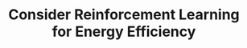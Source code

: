 ---
layout: tactic

title: "Consider Reinforcement Learning for Energy Efficiency"
tags: machine-learning algorithm-design
t-sort: "Awesome Tactic"
t-type: "Architectural Tactic"
categories: green-ml-enabled-systems
t-description: "Algorithms can be designed to optimize energy efficiency through reinforcement learning. Reinforcement learning receives feedback on its actions and adjusts its behavior accordingly. Reinforcement learning models can be used to identify the most energy-efficient options in real-time and make informed decisions based on this information. Additionally, other quality attributes can also be targeted for optimization."
t-participant: "Data Scientist"
t-artifact: "Algorithm"
t-context: "Machine Learning"
t-feature: "Inference"
t-intent: "Improve energy efficiency (or other quality attributes) by using reinforcement learning algorithms"
t-targetQA: "Energy Efficiency"
t-relatedQA: 
t-measuredimpact: 
t-source: "Young Geun Kim and Carole-Jean Wu. 2020. Autoscale: Energy Efficiency Optimization for Stochastic Edge Inference Using Reinforcement Learning. In 2020 53rd Annual IEEE/ACM International Symposium on Microarchitecture (MICRO). IEEE, 1082–1096. [DOI](https://doi.org/10.1109/MICRO50266.2020.00090); Thaha Mohammed, Aiiad Albeshri, Iyad Katib, and Rashid Mehmood. 2020. UbiPriSEQ—Deep Reinforcement Learning to Manage Privacy, Security, Energy, and QoS in 5G IoT HetNets. Appl. Sci. 10, 20 (Oct. 2020), 7120. [DOI](https://doi.org/10.3390/app10207120)"
t-source-doi: 
t-diagram: "consider-reinforcement-learning-for-energy-efficiency.png"
---